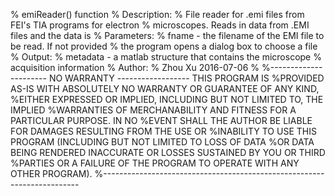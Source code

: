 % emiReader() function
%	Description:
%		File reader for .emi files from FEI's TIA programs for electron
%		microscopes. Reads in data from .EMI files and the data is
%	Parameters:
%		fname - the filename of the EMI file to be read. If not provided
%		the program opens a dialog box to choose a file
%	Output:
% 		metadata - a matlab structure that contains the microscope
% 		acquisition information
%	Author:
%		Zhou Xu 2016-07-06
%
%---------------------- NO WARRANTY ------------------ THIS PROGRAM IS
%PROVIDED AS-IS WITH ABSOLUTELY NO WARRANTY OR GUARANTEE OF ANY KIND,
%EITHER EXPRESSED OR IMPLIED, INCLUDING BUT NOT LIMITED TO, THE IMPLIED
%WARRANTIES OF MERCHANABILITY AND FITNESS FOR A PARTICULAR PURPOSE. IN NO
%EVENT SHALL THE AUTHOR BE LIABLE FOR DAMAGES RESULTING FROM THE USE OR
%INABILITY TO USE THIS PROGRAM (INCLUDING BUT NOT LIMITED TO LOSS OF DATA
%OR DATA BEING RENDERED INACCURATE OR LOSSES SUSTAINED BY YOU OR THIRD
%PARTIES OR A FAILURE OF THE PROGRAM TO OPERATE WITH ANY OTHER PROGRAM).
%------------------------------------------------------------------------

